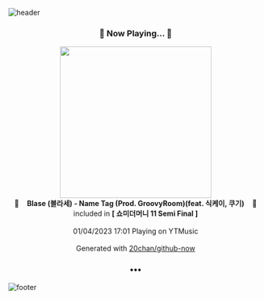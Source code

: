 ![header](https://capsule-render.vercel.app/api?type=wave&height=170&section=header&text=Hi.%20I'm%20SHIFT&fontColor=090707&fontAlignX=45&fontAlignY=65&fontSize=100)

<h3 align="center">🎵 Now Playing... 🎵</h3>
<p align="center">
  <a href="https://music.youtube.com/watch?v=lAz-rD3SDS4">
    <img width="300" src="https://lh3.googleusercontent.com/2YHobrv0Ghe4BWRF3_OFhlWW-O84s7EQ393tc_uD_QDtBI0Ww2DnhOqlU_oJO-uW2HWA9d4s9_jhmsoo">
  </a>
  <br>
  🎵&nbsp&nbsp&nbsp <b>Blase (블라세) - Name Tag (Prod. GroovyRoom)(feat. 식케이, 쿠기)</b> &nbsp&nbsp&nbsp🎵
  <br>
  included in <b>[ 쇼미더머니 11 Semi Final ]</b>
  
  <br />
  <br />
  01/04/2023 17:01 Playing on YTMusic
  <br />
  <br />
  Generated with <a href="https://github.com/20chan/github-now">20chan/github-now</a>
</p>

<h3 align="center">•••</h3>

![footer](https://capsule-render.vercel.app/api?type=wave&height=150&section=footer)
